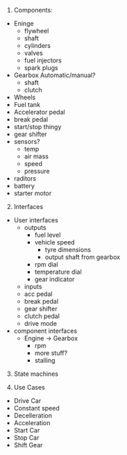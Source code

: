 1. Components:
  - Eninge
    - flywheel
    - shaft
    - cylinders
    - valves
    - fuel injectors
    - spark plugs
  - Gearbox Automatic/manual?
    - shaft
    - clutch
  - Wheels
  - Fuel tank
  - Accelerator pedal
  - break pedal
  - start/stop thingy
  - gear shifter
  - sensors?
    - temp
    - air mass
    - speed
    - pressure
  - raditors
  - battery
  - starter motor

2. Interfaces
  - User interfaces
    - outputs
      - fuel level
      - vehicle speed
        - tyre dimensions
        - output shaft from gearbox
      - rpm dial
      - temperature dial
      - gear indicator
    - inputs
     - acc pedal
     - break pedal
     - gear shifter
     - clutch pedal
     - drive mode
  - component interfaces
    - Engine -> Gearbox
      - rpm
      - more stuff?
      - stalling

3. State machines

4. Use Cases
  - Drive Car
   - Constant speed
   - Decelleration
   - Acceleration
  - Start Car
  - Stop Car
  - Shift Gear
